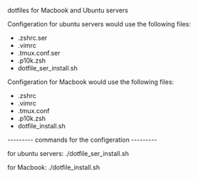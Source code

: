 dotfiles for Macbook and Ubuntu servers

Configeration for ubuntu servers would use the following files:
* .zshrc.ser
* .vimrc
* .tmux.conf.ser
* .p10k.zsh
* dotfile_ser_install.sh

Configeration for Macbook would use the following files:
* .zshrc
* .vimrc
* .tmux.conf
* .p10k.zsh
* dotfile_install.sh

--------- commands for the configeration ---------  

for ubuntu servers:
./dotfile_ser_install.sh

for Macbook:
./dotfile_install.sh
